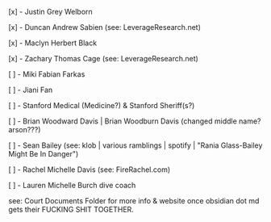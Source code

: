 [x] - Justin Grey Welborn

[x] - Duncan Andrew Sabien (see: LeverageResearch.net)

[x] - Maclyn Herbert Black

[x] - Zachary Thomas Cage (see: LeverageResearch.net)

[ ] - Miki Fabian Farkas

[ ] - Jiani Fan

[ ] - Stanford Medical (Medicine?) & Stanford Sheriff(s?)

[ ] - Brian Woodward Davis | Brian Woodburn Davis (changed middle name? arson???)

[ ] - Sean Bailey (see: klob | various ramblings | spotify | "Rania Glass-Bailey Might Be In Danger")

[ ] - Rachel Michelle Davis (see: FireRachel.com)

[ ] - Lauren Michelle Burch dive coach

see: Court Documents Folder for more info & website once obsidian dot md gets their FUCKING SHIT TOGETHER.
